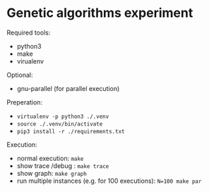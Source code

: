 # Genetic algorithms experiment


Required tools:
 
 - python3
 - make
 - virualenv
 
Optional:
 - gnu-parallel (for parallel execution)


Preperation:
 - `virtualenv -p python3 ./.venv`
 - `source ./.venv/bin/activate`
 - `pip3 install -r ./requirements.txt`

Execution:
 - normal execution: `make`
 - show trace /debug : `make trace`
 - show graph: `make graph`
 - run multiple instances (e.g. for 100 executions): `N=100 make par`
